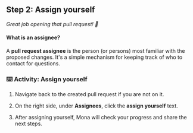 ## Step 2: Assign yourself

_Great job opening that pull request! :wave:_

#### What is an assignee?

A **pull request assignee** is the person (or persons) most familiar with the proposed changes.
It's a simple mechanism for keeping track of who to contact for questions.

### :keyboard: Activity: Assign yourself

1. Navigate back to the created pull request if you are not on it.

1. On the right side, under **Assignees**, click the **assign yourself** text.

1. After assigning yourself, Mona will check your progress and share the next steps.

